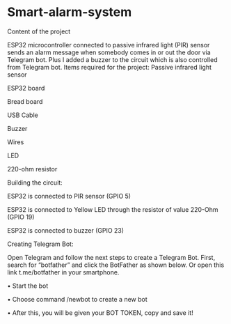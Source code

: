 # Smart-alarm-system
Content of the project 

ESP32 microcontroller connected to passive infrared light (PIR) 
sensor sends an alarm message when somebody comes in or out the 
door via Telegram bot. Plus I added a buzzer to the circuit 
which is also controlled from Telegram bot. 
Items required for the project: 
Passive infrared light sensor 

 ESP32 board 
 
 Bread board 
 
 USB Cable 
 
 Buzzer 
 
 Wires
 
 LED 
 
 220-ohm resistor 

 Building the circuit:

ESP32 is connected to PIR sensor (GPIO 5) 

ESP32 is connected to Yellow LED through the resistor of value 220-Ohm (GPIO 19) 

ESP32 is connected to buzzer (GPIO 23)

Creating Telegram Bot:

Open Telegram and follow the next steps to create a Telegram Bot. First, search for “botfather” and click the BotFather as shown below. Or open this link t.me/botfather in your smartphone. 

• Start the bot  

• Choose command /newbot to create a new bot

• After this, you will be given your BOT TOKEN, copy and save it! 
